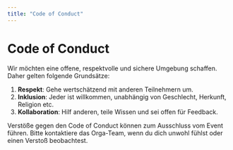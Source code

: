 ```yaml
---
title: "Code of Conduct"
---
```


# Code of Conduct

Wir möchten eine offene, respektvolle und sichere Umgebung schaffen. Daher gelten folgende Grundsätze:

1. **Respekt**: Gehe wertschätzend mit anderen Teilnehmern um.
2. **Inklusion**: Jeder ist willkommen, unabhängig von Geschlecht, Herkunft, Religion etc.
3. **Kollaboration**: Hilf anderen, teile Wissen und sei offen für Feedback.

Verstöße gegen den Code of Conduct können zum Ausschluss vom Event führen. Bitte kontaktiere das Orga-Team, wenn du dich unwohl fühlst oder einen Verstoß beobachtest.

